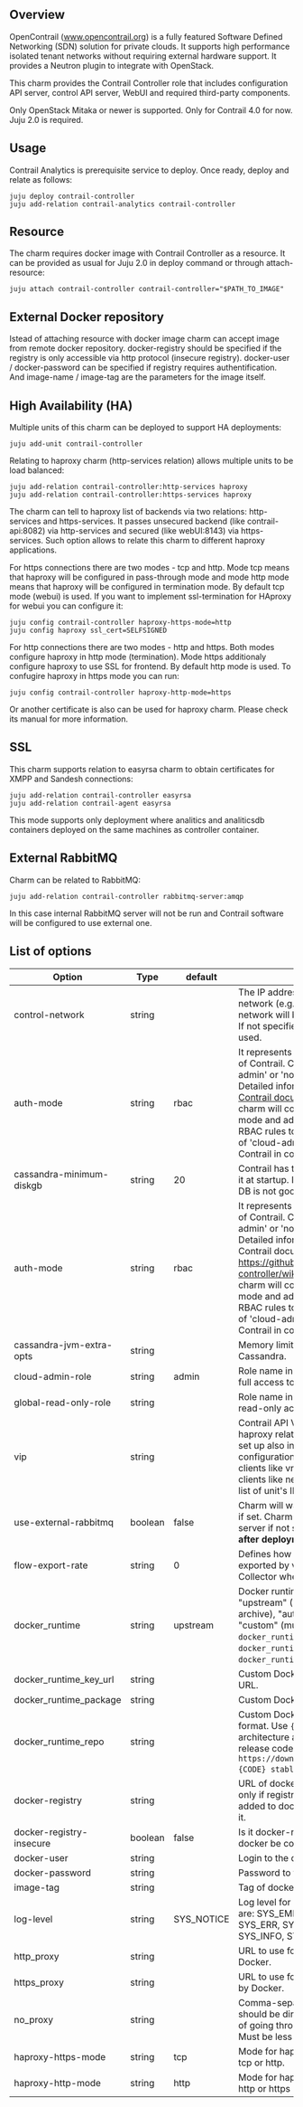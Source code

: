 Overview
--------

OpenContrail (www.opencontrail.org) is a fully featured Software Defined
Networking (SDN) solution for private clouds. It supports high performance
isolated tenant networks without requiring external hardware support. It
provides a Neutron plugin to integrate with OpenStack.

This charm provides the Contrail Controller role that includes
configuration API server, control API server, WebUI and required third-party
components.

Only OpenStack Mitaka or newer is supported.
Only for Contrail 4.0 for now.
Juju 2.0 is required.

Usage
-----

Contrail Analytics is prerequisite service to deploy.
Once ready, deploy and relate as follows:

    juju deploy contrail-controller
    juju add-relation contrail-analytics contrail-controller

Resource
--------

The charm requires docker image with Contrail Controller as a resource.
It can be provided as usual for Juju 2.0 in deploy command or
through attach-resource:

    juju attach contrail-controller contrail-controller="$PATH_TO_IMAGE"

External Docker repository
--------------------------

Istead of attaching resource with docker image charm can accept image from remote docker repository.
docker-registry should be specified if the registry is only accessible via http protocol (insecure registry).
docker-user / docker-password can be specified if registry requires authentification.
And image-name / image-tag are the parameters for the image itself.

High Availability (HA)
----------------------

Multiple units of this charm can be deployed to support HA deployments:

    juju add-unit contrail-controller

Relating to haproxy charm (http-services relation) allows multiple units to be
load balanced:

    juju add-relation contrail-controller:http-services haproxy
    juju add-relation contrail-controller:https-services haproxy

The charm can tell to haproxy list of backends via two relations: http-services and https-services.
It passes unsecured backend (like contrail-api:8082) via http-services and secured (like webUI:8143) via https-services.
Such option allows to relate this charm to different haproxy applications.

For https connections there are two modes - tcp and http. Mode tcp means that haproxy will be configured in pass-through mode and mode http mode means that haproxy will be configured in termination mode. By default tcp mode (webui) is used. If you want to implement ssl-termination for HAproxy for webui you can configure it:

    juju config contrail-controller haproxy-https-mode=http
    juju config haproxy ssl_cert=SELFSIGNED

For http connections there are two modes - http and https. Both modes configure haproxy in http mode (termination). Mode https additionaly configure haproxy to use SSL for frontend. By default http mode is used. To confugire haproxy in https mode you can run:

    juju config contrail-controller haproxy-http-mode=https

Or another certificate is also can be used for haproxy charm. Please check its manual for more information.

SSL
---

This charm supports relation to easyrsa charm to obtain certificates for XMPP and Sandesh connections:

    juju add-relation contrail-controller easyrsa
    juju add-relation contrail-agent easyrsa

This mode supports only deployment where analitics and analiticsdb containers deployed
on the same machines as controller container.

External RabbitMQ
-----------------

Charm can be related to RabbitMQ:

    juju add-relation contrail-controller rabbitmq-server:amqp

In this case internal RabbitMQ server will not be run and Contrail software will be configured
to use external one.

List of options
---------------

Option   | Type| default | Description
---------|-----|---------|-------------
control-network | string | | The IP address and netmask of the control network (e.g. 192.168.0.0/24). This network will be used for Contrail endpoints. If not specified, default network will be used.
auth-mode | string | rbac | It represents 'aaa_mode' configuration key of Contrail. Can be one of: 'rbac', 'cloud-admin' or 'no-auth' Authentication mode. Detailed information can be found in the [Contrail documentation](https://github.com/Juniper/contrail-controller/wiki/RBAC) In case of 'rbac' charm will configure Contrail to RBAC mode and administrator must configure RBAC rules to allow users to work. In case of 'cloud-admin' charm will configure Contrail in compatible mode.
cassandra-minimum-diskgb | string | 20 | Contrail has this as parameter and checks it at startup. If disk is smaller then status of DB is not good.
auth-mode | string | rbac | It represents 'aaa_mode' configuration key of Contrail. Can be one of: 'rbac', 'cloud-admin' or 'no-auth' Authentication mode. Detailed information can be found in the Contrail documentation. https://github.com/Juniper/contrail-controller/wiki/RBAC In case of 'rbac' charm will configure Contrail to RBAC mode and administrator must configure RBAC rules to allow users to work. In case of 'cloud-admin' charm will configure Contrail in compatible mode.
cassandra-jvm-extra-opts | string | | Memory limits for Java process of Cassandra.
cloud-admin-role | string | admin | Role name in keystone for users that have full access to everything.
global-read-only-role | string | | Role name in keystone for users that have read-only access to everything.
vip | string | | Contrail API VIP to be used for configuring haproxy relation for external clients. To be set up also in KeepAlived charm configuration if it’s used for HA. All internal clients like vrouter-agent and openstack clients like neutron will be configured with list of unit's IP-s.
use-external-rabbitmq | boolean | false | Charm will wait for external AMQP relation if set. Charm will use internal RabbitMQ server if not set. **NOTE: Changing this flag after deployment is dangerous!**
flow-export-rate | string | 0 | Defines how much flow records will be exported by vRouter agent to the Contrail Collector when a flow is created or deleted.
docker_runtime | string | upstream | Docker runtime to install valid values are "upstream" (Docker PPA), "apt" (Ubuntu archive), "auto" (Ubuntu archive), or "custom" (must have set `docker_runtime_repo` URL, `docker_runtime_key_url` URL and `docker_runtime_package` name).
docker_runtime_key_url | string | | Custom Docker repository validation key URL.
docker_runtime_package | string | | Custom Docker repository package name.
docker_runtime_repo | string | | Custom Docker repository, given in deb format. Use `{ARCH}` to determine architecture at runtime. Use `{CODE}` to set release codename. E.g. `deb [arch={ARCH}] https://download.docker.com/linux/ubuntu {CODE} stable`.
docker-registry | string | | URL of docker-registry. Should be passed only if registry is not secured and must be added to docker config to allow work with it.
docker-registry-insecure | boolean | false | Is it docker-registry insecure and should docker be configured for it
docker-user | string | | Login to the docker registry.
docker-password | string | | Password to the docker registry.
image-tag | string | | Tag of docker image.
log-level | string | SYS_NOTICE | Log level for contrail services. Valid values are: SYS_EMERG, SYS_ALERT, SYS_CRIT, SYS_ERR, SYS_WARN, SYS_NOTICE, SYS_INFO, SYS_DEBUG
http_proxy | string | | URL to use for HTTP_PROXY to be used by Docker.
https_proxy | string | | URL to use for HTTPS_PROXY to be used by Docker.
no_proxy | string | | Comma-separated list of destinations that should be directly accessed, by opposition of going through the proxy defined above. Must be less than 2023 characters long
haproxy-https-mode | string | tcp | Mode for haproxy for https connections - tcp or http.
haproxy-http-mode | string | http | Mode for haproxy for http connections - http or https
